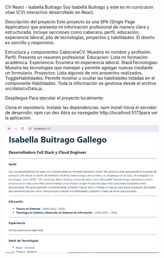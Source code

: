CV React - Isabella Buitrago
Soy Isabella Buitrago y este es mi currículum vitae (CV) interactivo desarrollado en React.

Descripción del proyecto
Este proyecto es una SPA (Single Page Application) que presenta mi información profesional de manera clara y estructurada. Incluye secciones como cabecera, perfil, educación, experiencia laboral, pila de tecnologías, proyectos y habilidades. El diseño es sencillo y responsivo.

Estructura y componentes
CabeceraCV: Muestra mi nombre y profesión.
Perfil: Presenta un resumen profesional.
Educacion: Lista mi formación académica.
Experiencia: Enumera mi experiencia laboral.
StackTecnologias: Muestra las tecnologías que manejan y permite agregar nuevas mediante un formulario.
Proyectos: Lista algunos de mis proyectos realizados.
ToggleHabilidades: Permite mostrar u ocultar las habilidades listadas en el componente Habilidades.
Toda la información se gestiona desde el archivo src/data/cvData.js.

Despliegue
Para ejecutar el proyecto localmente:

Clona el repositorio.
Instalar las dependencias:
npm install
Inicia el servidor de desarrollo:
npm run dev
Abra su navegador http://localhost:5173para ver la aplicación.

![alt text](./src/assets/img/image.png)